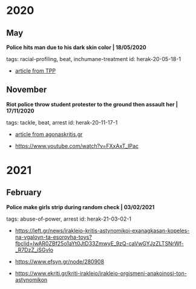 # 2020
## May
<b> Police hits man due to his dark skin color | 18/05/2020 </b>
  
tags: racial-profiling, beat, inchumane-treatment
id: herak-20-05-18-1
* [article from TPP](https://thepressproject.gr/pakistane-kane-stin-akri-epithesi-astynomikon-me-ratsistika-kinitra-kata-ellina-politi/)

## November 

<b> Riot police throw student protester to the ground then assault her | 17/11/2020 </b>
  
tags: tackle, beat, arrest
id: herak-20-11-17-1

* [article from agonaskritis.gr ](http://agonaskritis.gr/%CE%B7%CF%81%CE%AC%CE%BA%CE%BB%CE%B5%CE%B9%CE%BF-%CE%B2%CE%B1%CE%BD%CE%B1%CF%85%CF%83%CE%B7-%CE%B5%CF%80%CE%AF%CE%B8%CE%B5%CF%83%CE%B7-%CE%B1%CF%83%CF%84%CF%85%CE%BD%CE%BF%CE%BC%CE%B9%CE%BA%CF%8E/?fbclid=IwAR0Ik8BiHmOmIxyiz_VJNL42zBBJGLAWkuVduGLxw11fOD06pLFQYE6N2Pw)

* https://www.youtube.com/watch?v=FXxAxT_IPac


# 2021


## February 



<b> Police make girls strip during random check | 03/02/2021 </b>


tags: abuse-of-power, arrest
id: herak-21-03-02-1

 * https://left.gr/news/irakleio-kritis-astynomikoi-exanagkasan-kopeles-na-vgaloyn-ta-esoroyha-toys?fbclid=IwAR0ZBf25o1aYt0JtD33ZmwyE_9zQ-caVwGYJzZLTSNrWf-_R7DzZ_iSGvIo

* https://www.efsyn.gr/node/280908  
* https://www.ekriti.gr/kriti-irakleio/irakleio-orgismeni-anakoinosi-ton-astynomikon
